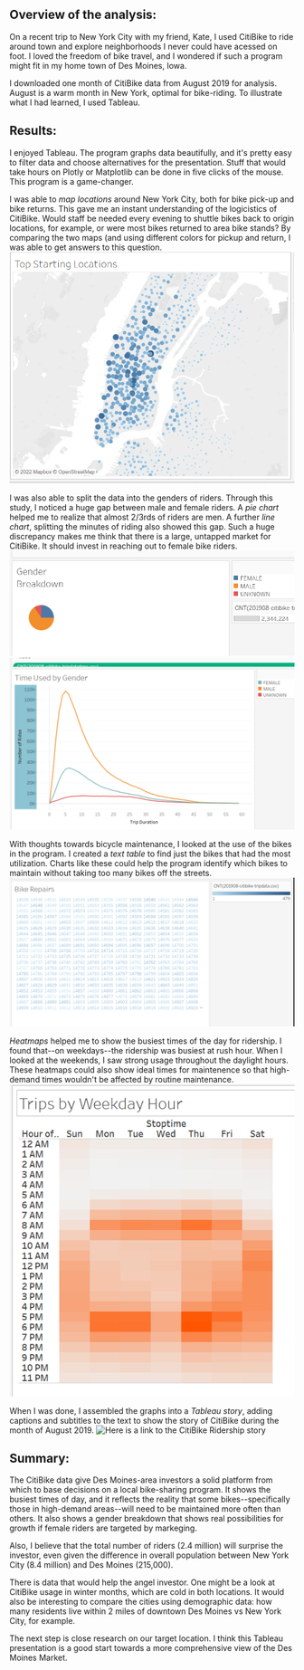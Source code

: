 ## Overview of the analysis: 
On a recent trip to New York City with my friend, Kate, I used CitiBike to ride around town and explore neighborhoods I never could have acessed on foot. I loved the freedom of bike travel, and I wondered if such a program might fit in my home town of Des Moines, Iowa.

I downloaded one month of CitiBike data from August 2019 for analysis. August is a warm month in New York, optimal for bike-riding. To illustrate what I had learned, I used Tableau.

## Results: 
I enjoyed Tableau. The program graphs data beautifully, and it's pretty easy to filter data and choose alternatives for the presentation. Stuff that would take hours on Plotly or Matplotlib can be done in five clicks of the mouse. This program is a game-changer.

I was able to *map locations* around New York City, both for bike pick-up and bike returns. This gave me an instant understanding of the logicistics of CitiBike. Would staff be needed every evening to shuttle bikes back to origin locations, for example, or were most bikes returned to area bike stands? By comparing the two maps (and using different colors for pickup and return, I was able to get answers to this question.
![Map locations example](https://github.com/JDittes/bikesharing/blob/main/mapping.png)

I was also able to split the data into the genders of riders. Through this study, I noticed a huge gap between male and female riders. A *pie chart* helped me to realize that almost 2/3rds of riders are men. A further *line chart*, splitting the minutes of riding also showed this gap. Such a huge discrepancy makes me think that there is a large, untapped market for CitiBike. It should invest in reaching out to female bike riders. 
![Pie chart](https://github.com/JDittes/bikesharing/blob/main/pie.png)
![Line chart riders](https://github.com/JDittes/bikesharing/blob/main/gender-line.png)

With thoughts towards bicycle maintenance, I looked at the use of the bikes in the program. I created a *text table* to find just the bikes that had the most utilization. Charts like these could help the program identify which bikes to maintain without taking too many bikes off the streets.
![Text table bike usage](https://github.com/JDittes/bikesharing/blob/main/text-table.png)

*Heatmaps* helped me to show the busiest times of the day for ridership. I found that--on weekdays--the ridership was busiest at rush hour. When I looked at the weekends, I saw strong usage throughout the daylight hours. These heatmaps could also show ideal times for maintenence so that high-demand times wouldn't be affected by routine maintenance.
![Heat map main ridership times](https://github.com/JDittes/bikesharing/blob/main/heatmap.png)

When I was done, I assembled the graphs into a *Tableau story*, adding captions and subtitles to the text to show the story of CitiBike during the month of August 2019.  ![Here is a link to the CitiBike Ridership story](https://public.tableau.com/app/profile/james.dittes/viz/CitiBikeData_16472989855810/CitiBikeRidership?publish=yes)


## Summary: 
The CitiBike data give Des Moines-area investors a solid platform from which to base decisions on a local bike-sharing program. It shows the busiest times of day, and it reflects the reality that some bikes--specifically those in high-demand areas--will need to be maintained more often than others. It also shows a gender breakdown that shows real possibilities for growth if female riders are targeted by markeging.

Also, I believe that the total number of riders (2.4 million) will surprise the investor, even given the difference in overall population between New York City (8.4 million) and Des Moines (215,000).

There is data that would help the angel investor. One might be a look at CitiBike usage in winter months, which are cold in both locations. It would also be interesting to compare the cities using demographic data: how many residents live within 2 miles of downtown Des Moines vs New York City, for example.

The next step is close research on our target location. I think this Tableau presentation is a good start towards a more comprehensive view of the Des Moines Market.
